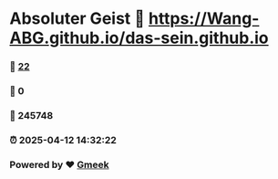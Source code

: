# Absoluter Geist :link: https://Wang-ABG.github.io/das-sein.github.io 
### :page_facing_up: [22](https://Wang-ABG.github.io/das-sein.github.io/tag.html) 
### :speech_balloon: 0 
### :hibiscus: 245748 
### :alarm_clock: 2025-04-12 14:32:22 
### Powered by :heart: [Gmeek](https://github.com/Meekdai/Gmeek)
